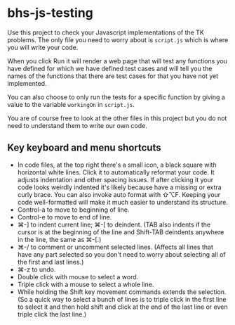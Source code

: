 # bhs-js-testing

Use this project to check your Javascript implementations of the TK problems. The only file you need to worry about is `script.js` which is where you will write your code.

When you click Run it will render a web page that will test any functions you have defined for which we have defined test cases and will tell you the names of the functions that there are test cases for that you have not yet implemented.

You can also choose to only run the tests for a specific function by giving a value to the variable `workingOn` in `script.js`.

You are of course free to look at the other files in this project but you do not need to understand them to write our own code.


## Key keyboard and menu shortcuts

- In code files, at the top right there's a small icon, a black square with horizontal white lines. Click it to automatically reformat your code. It adjusts indentation and other spacing issues. If after clicking it your code looks weirdly indented it's likely because have a missing or extra curly brace. You can also invoke auto format with ⇧⌥F. Keeping your code well-formatted will make it much easier to understand its structure.
- Control-a to move to beginning of line.
- Control-e to move to end of line.
- ⌘-] to indent current line; ⌘-[ to deindent. (TAB also indents if the cursor is at the beginning of the line and Shift-TAB deindents anywhere in the line, the same as ⌘-[.)
- ⌘-/ to comment or uncomment selected lines. (Affects all lines that have any part selected so you don't need to worry about selecting all of the first and last lines.)
- ⌘-z to undo.
- Double click with mouse to select a word.
- Triple click with a mouse to select a whole line.
- While holding the Shift key movement commands extends the selection. (So a quick way to select a bunch of lines is to triple click in the first line to select it and then hold shift and click at the end of the last line or even triple click the last line.)